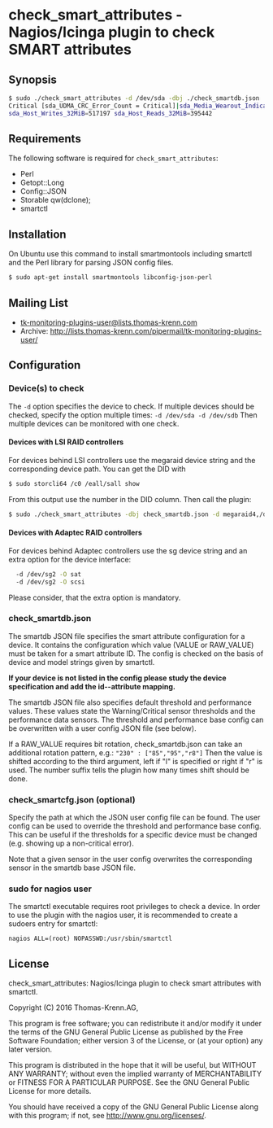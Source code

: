 # check_smart_attributes - Nagios/Icinga plugin to check SMART attributes

## Synopsis

```bash
$ sudo ./check_smart_attributes -d /dev/sda -dbj ./check_smartdb.json
Critical [sda_UDMA_CRC_Error_Count = Critical]|sda_Media_Wearout_Indicator=097;16;6
sda_Host_Writes_32MiB=517197 sda_Host_Reads_32MiB=395442
```

## Requirements
The following software is required for `check_smart_attributes`:
* Perl
 * Getopt::Long
 * Config::JSON
 * Storable qw(dclone);
* smartctl

## Installation
On Ubuntu use this command to install smartmontools including smartctl and the
Perl library for parsing JSON config files.

```bash
$ sudo apt-get install smartmontools libconfig-json-perl
```


## Mailing List
* tk-monitoring-plugins-user@lists.thomas-krenn.com
* Archive: http://lists.thomas-krenn.com/pipermail/tk-monitoring-plugins-user/

## Configuration

### Device(s) to check
The `-d` option specifies the device to check. If multiple devices should be
checked, specify the option multiple times: `-d /dev/sda -d /dev/sdb`
Then multiple devices can be monitored with one check.

#### Devices with LSI RAID controllers
For devices behind LSI controllers use the megaraid device string and the
corresponding device path. You can get the DID with
```bash
$ sudo storcli64 /c0 /eall/sall show
```
From this output use the number in the DID column. Then call the plugin:
```bash
$ sudo ./check_smart_attributes -dbj check_smartdb.json -d megaraid4,/dev/sda
```

#### Devices with Adaptec RAID controllers
For devices behind Adaptec controllers use the sg device string and an extra
option for the device interface:
```bash
  -d /dev/sg2 -O sat
  -d /dev/sg2 -O scsi
```
Please consider, that the extra option is mandatory.

### check_smartdb.json
The smartdb JSON file specifies the smart attribute configuration for a device.
It contains the configuration which value (VALUE or RAW_VALUE) must be taken for
a smart attribute ID. The config is checked on the basis of device and model
strings given by smartctl.

__If your device is not listed in the config please
study the device specification and add the id--attribute mapping.__

The smartdb JSON file also specifies default threshold and performance values.
These values state the Warning/Critical sensor thresholds and the performance
data sensors. The threshold and performance base config can be overwritten with
a user config JSON file (see below).

If a RAW_VALUE requires bit rotation, check_smartdb.json can take an additional
rotation pattern, e.g.:
```"230" : ["85","95","r8"]```
Then the value is shifted according to the third argument, left if "l" is
specified or right if "r" is used. The number suffix tells the plugin how many
times shift should be done.

### check_smartcfg.json (optional)
Specify the path at which the JSON user config file can be found.
The user config can be used to override the threshold and performance base
config. This can be useful if the thresholds for a specific device must
be changed (e.g. showing up a non-critical error).

Note that a given sensor in the user config overwrites the corresponding sensor
in the smartdb base JSON file.

### sudo for nagios user
The smartctl executable requires root privileges to check a device. In order to
use the plugin with the nagios user, it is recommended to create a sudoers entry
for smartctl:
```
nagios ALL=(root) NOPASSWD:/usr/sbin/smartctl
```

## License
check_smart_attributes: Nagios/Icinga plugin to check smart attributes with
smartctl.

Copyright (C) 2016 Thomas-Krenn.AG,

This program is free software; you can redistribute it and/or modify it under
the terms of the GNU General Public License as published by the Free Software
Foundation; either version 3 of the License, or (at your option) any later
version.

This program is distributed in the hope that it will be useful, but WITHOUT
ANY WARRANTY; without even the implied warranty of MERCHANTABILITY or FITNESS
FOR A PARTICULAR PURPOSE. See the GNU General Public License for more
details.

You should have received a copy of the GNU General Public License along with
this program; if not, see <http://www.gnu.org/licenses/>.
